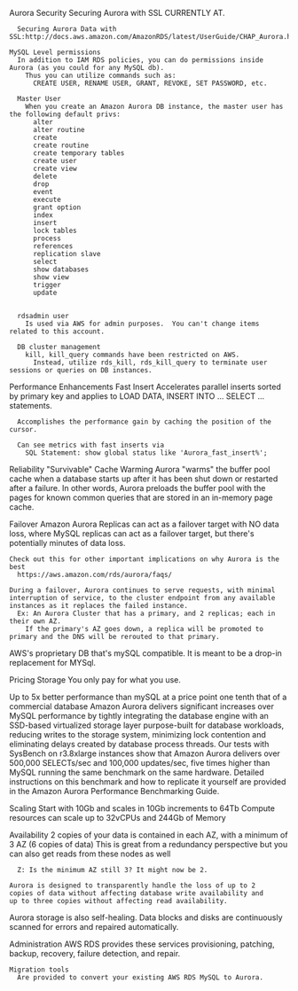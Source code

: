 Aurora
  Security
    Securing Aurora with SSL
      CURRENTLY AT.

      Securing Aurora Data with SSL:http://docs.aws.amazon.com/AmazonRDS/latest/UserGuide/CHAP_Aurora.html

    MySQL Level permissions
      In addition to IAM RDS policies, you can do permissions inside Aurora (as you could for any MySQL db).
        Thus you can utilize commands such as:
          CREATE USER, RENAME USER, GRANT, REVOKE, SET PASSWORD, etc.

      Master User
        When you create an Amazon Aurora DB instance, the master user has the following default privs:
          alter
          alter routine
          create
          create routine
          create temporary tables
          create user
          create view
          delete
          drop
          event
          execute
          grant option
          index
          insert
          lock tables
          process
          references
          replication slave
          select
          show databases
          show view
          trigger
          update

      
      rdsadmin user
        Is used via AWS for admin purposes.  You can't change items related to this account.

      DB cluster management
        kill, kill_query commands have been restricted on AWS.
          Instead, utilize rds_kill, rds_kill_query to terminate user sessions or queries on DB instances.




  Performance Enhancements
    Fast Insert
      Accelerates parallel inserts sorted by primary key and applies to LOAD DATA, INSERT INTO ... SELECT ... statements.

      Accomplishes the performance gain by caching the position of the cursor.

      Can see metrics with fast inserts via
        SQL Statement: show global status like 'Aurora_fast_insert%'; 


  Reliability
    "Survivable" Cache Warming
      Aurora "warms" the buffer pool cache when a database starts up after it has been shut down or restarted after a failure.
        In other words, Aurora preloads the buffer pool with the pages for known common queries that are stored in an in-memory page cache.
  
  Failover
    Amazon Aurora Replicas can act as a failover target with NO data loss, where MySQL replicas can act as a failover target, but there's potentially minutes of data loss.

    Check out this for other important implications on why Aurora is the best
      https://aws.amazon.com/rds/aurora/faqs/
      
    During a failover, Aurora continues to serve requests, with minimal interruption of service, to the cluster endpoint from any available instances as it replaces the failed instance.
      Ex: An Aurora Cluster that has a primary, and 2 replicas; each in their own AZ.
        If the primary's AZ goes down, a replica will be promoted to primary and the DNS will be rerouted to that primary.

  AWS's proprietary DB that's mySQL compatible.  It is meant to be a drop-in replacement for MYSql.

  Pricing
    Storage
      You only pay for what you use.

  Up to 5x better performance than mySQL at a price point one tenth
  that of a commercial database
    Amazon Aurora delivers significant increases over MySQL performance by tightly integrating the database engine with an SSD-based virtualized storage layer purpose-built for database workloads, reducing writes to the storage system, minimizing lock contention and eliminating delays created by database process threads. Our tests with SysBench on r3.8xlarge instances show that Amazon Aurora delivers over 500,000 SELECTs/sec and 100,000 updates/sec, five times higher than MySQL running the same benchmark on the same hardware. Detailed instructions on this benchmark and how to replicate it yourself are provided in the Amazon Aurora Performance Benchmarking Guide.

  Scaling
    Start with 10Gb and scales in 10Gb increments to 64Tb
    Compute resources can scale up to 32vCPUs and 244Gb of Memory

  Availability
    2 copies of your data is contained in each AZ, with a minimum
    of 3 AZ (6 copies of data)
      This is great from a redundancy perspective but you can
      also get reads from these nodes as well

      Z: Is the minimum AZ still 3? It might now be 2.

    Aurora is designed to transparently handle the loss of up to 2
    copies of data without affecting database write availability and
    up to three copies without affecting read availability.

  Aurora storage is also self-healing. Data blocks and disks are continuously scanned for errors and repaired automatically.

  Administration
    AWS RDS provides these services
      provisioning, patching, backup, recovery, failure detection, and repair.

    Migration tools
      Are provided to convert your existing AWS RDS MySQL to Aurora.

    
